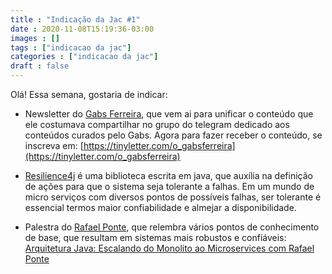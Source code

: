 ```yaml
---
title : "Indicação da Jac #1"
date : 2020-11-08T15:19:36-03:00
images : []
tags : ["indicacao da jac"]
categories : ["indicacao da jac"]
draft : false
---
```


Olá! Essa semana, gostaria de indicar:

* Newsletter do [Gabs Ferreira](https://twitter.com/o_gabsferreira), que vem ai para unificar o conteúdo que ele costumava compartilhar no grupo do telegram dedicado aos conteúdos curados pelo Gabs. Agora para fazer receber o conteúdo, se inscreva em: [https://tinyletter.com/o_gabsferreira](https://tinyletter.com/o_gabsferreira)

* [Resilience4j](https://github.com/resilience4j) é uma biblioteca escrita em java, que auxília na definição de ações para que o sistema seja tolerante a falhas. Em um mundo de micro serviços com diversos pontos de possíveis falhas, ser tolerante é essencial termos maior confiabilidade e almejar a disponibilidade.

* Palestra do [Rafael Ponte](https://twitter.com/rponte), que relembra vários pontos de conhecimento de base, que resultam em sistemas mais robustos e confiáveis: [Arquitetura Java: Escalando do Monolito ao Microservices com Rafael Ponte](https://www.youtube.com/watch?v=uoLTYZL6qWo)